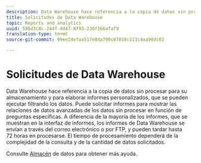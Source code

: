 ```yaml
---
description: Data Warehouse hace referencia a la copia de datos sin procesar para su almacenamiento y para elaborar informes personalizados, que se pueden ejecutar filtrando los datos. Puede solicitar informes para mostrar las relaciones de datos avanzadas de los datos sin procesar en función de preguntas específicas. A diferencia de la mayoría de los informes, que se muestran en la interfaz de informes, los informes de Data Warehouse se envían a través del correo electrónico o por FTP, y pueden tardar hasta 72 horas en procesarse. El tiempo de procesamiento dependerá de la complejidad de la consulta y de la cantidad de datos solicitados.
title: Solicitudes de Data Warehouse
topic: Reports and analytics
uuid: 586d3c8c-244f-4d47-8f93-230f166afaf9
translation-type: tm+mt
source-git-commit: 99ee24efaa517e8da700c67818c111c4aa90dc02

---
```



# Solicitudes de Data Warehouse

Data Warehouse hace referencia a la copia de datos sin procesar para su almacenamiento y para elaborar informes personalizados, que se pueden ejecutar filtrando los datos. Puede solicitar informes para mostrar las relaciones de datos avanzadas de los datos sin procesar en función de preguntas específicas. A diferencia de la mayoría de los informes, que se muestran en la interfaz de informes, los informes de Data Warehouse se envían a través del correo electrónico o por FTP, y pueden tardar hasta 72 horas en procesarse. El tiempo de procesamiento dependerá de la complejidad de la consulta y de la cantidad de datos solicitados.

<!-- I edited this link so it doesn't point to marketing.adobe.com. Please check -Bob -->

Consulte [Almacén](/help/export/data-warehouse/data-warehouse.md) de datos para obtener más ayuda.
